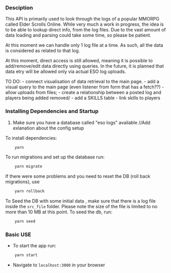 ### Desciption

This API is primarily used to look through the logs of a popular MMORPG called Elder Scrolls Online.
While very much a work in progress, the idea is to be able to lookup direct info, from the log files.
Due to the vast amount of data loading and parsing could take some time, so please be patient.

At this moment we can handle only 1 log file at a time. As such, all the data is considered as related to that log.

At this moment, direct access is still allowed, meaning it is possible to add/remove/edit data directly using queries.
In the future, it is planned that data etry will be allowed only via actual ESO log uploads.

TO DO: - connect visualisation of data retrieval to the main page. - add a visual query to the main page (even listener from form that has a fetch??) - allow uploads from files; - create a relationship between a posted log and players being added removed/ - add a SKILLS table - link skills to players

### Installing Dependencies and Startup

1. Make sure you have a database called "eso logs" available
   //Add exlanation about the config setup

To install dependencies:

```bash
    yarn
```

To run migrations and set up the database run:

```bash
    yarn migrate
```

If there were some problems and you need to reset the DB (roll back migrations), use

```bash
    yarn rollback
```

To Seed the DB with some initial data , make sure that there is a log file inside the `src_file` folder.
Please note the size of the file is limited to no more than 10 MB at this point.
To seed the db, run:

```bash
    yarn seed
```

### Basic USE

- To start the app run:

```bash
    yarn start
```

- Navigate to `localhost:3000` in your browser
